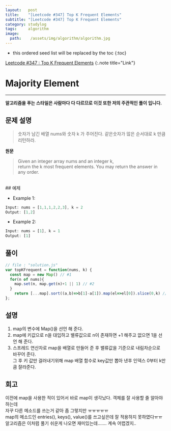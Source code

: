 ```yaml
---
layout:   post
title:    "[Leetcode #347] Top K Frequent Elements"
subtitle: "[Leetcode #347] Top K Frequent Elements"
category: studylog
tags:     algorithm
image:
  path:    /assets/img/algorithm/algorithm.jpg
---
```


[Leetcode #347 : Top K Frequent Elements]:https://leetcode.com/problems/top-k-frequent-elements/

<!--more-->
* this ordered seed list will be replaced by the toc
{:toc}  

[Leetcode #347 : Top K Frequent Elements]
{:.note title="Link"}  

# Majority Element  
---  
__알고리즘을 푸는 스타일은 사람마다 다 다르므로 이것 또한 저의 주관적인 풀이 입니다.__  

## 문제 설명  
>숫자가 남긴 배열 nums와 숫자 k 가 주어진다.
>같은숫자가 많은 순서대로 k 만큼 리턴하라.

__원문__
>Given an integer array nums and an integer k,  
>return the k most frequent elements. You may return the answer in any order.  

<br>  
## 예제  

* Example 1:
```js
Input: nums = [1,1,1,2,2,3], k = 2
Output: [1,2]
```  

* Example 2:
```js
Input: nums = [1], k = 1
Output: [1]
```  


## 풀이  

```js
// file : "solution.js"
var topKFrequent = function(nums, k) {
  const map = new Map() // #1
  for(n of nums){
    map.set(n, map.get(n)+1 || 1) // #2
  } 
    return [...map].sort((a,b)=>b[1]-a[1]).map(el=>el[0]).slice(0,k) // #3
};
```

## 설명  

1. map의 변수에 Map()을 선언 해 준다.  
2. map에 키값으로 n을 대입하고 밸류값으로 n이 존재하면 +1 해주고 없으면 1을 선언 해 준다.  
3. 스프레드 연산자로 map을 배열로 만들어 준 후 밸류값을 기준으로 내림차순으로 바꾸어 준다.  
그 후 키 값만 걸러내기위해 map 배열 함수로 key값만 뽑아 낸후 인덱스 0부터 k만큼 잘라준다.  


## 회고  

이전에 map을 사용한 적이 있어서 바로 map이 생각났다. 객체를 잘 사용할 줄 알아야하는데  
자꾸 다른 메소드를 쓰는거 같아 좀 그렇지만 ㅠㅠㅠㅠㅠ  
map의 메소드인 entries(), keys(), value()를 쓰고싶은데 잘 적용하지 못하였다ㅠㅠ  
알고리즘은 이처럼 풀기 쉬운게 나오면 재미있는데....... 계속 어렵겠지..  